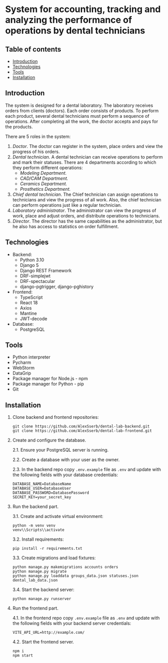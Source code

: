 # System for accounting, tracking and analyzing the performance of operations by dental technicians

## Table of contents
* [Introduction](#introduction)
* [Technologies](#technologies)
* [Tools](#tools)
* [Installation](#installation)

<a name="introduction"></a>
## Introduction

The system is designed for a dental laboratory. The laboratory receives orders from clients (doctors). Each order consists of products. To perform each product, several dental technicians must perform a sequence of operations. After completing all the work, the doctor accepts and pays for the products.

There are 5 roles in the system:
1. *Doctor*. The doctor can register in the system, place orders and view the progress of his orders.
2. *Dental technician*. A dental technician can receive operations to perform and mark their statuses. There are 4 departments according to which they perform different operations:
   - *Modeling Department.*
   - *CAD/CAM Department.*
   - *Ceramics Department.*
   - *Prosthetics Department.*
3. *Chief dental technician*. The Chief technician can assign operations to technicians and view the progress of all work. Also, the chief technician can perform operations just like a regular technician.
4. *Laboratory administrator*. The administrator can view the progress of work, place and adjust orders, and distribute operations to technicians.
5. *Director*. The director has the same capabilities as the administrator, but he also has access to statistics on order fulfillment.

<a name="technologies"></a>
## Technologies
* Backend:
  - Python 3.10
  - Django 5
  - Django REST Framework
  - DRF-simplejwt
  - DRF-spectacular
  - django-pgtrigger, django-pghistory
* Frontend:
  - TypeScript
  - React 18
  - Axios
  - Mantine
  - JWT-decode
* Database:
  - PostgreSQL

<a name="tools"></a>
## Tools
* Python interpreter
* Pycharm
* WebStorm
* DataGrip
* Package manager for Node.js - npm
* Package manager for Python - pip
* Git

<a name="installation"></a>
## Installation
1. Clone backend and frontend repositories:
    ```commandline
    git clone https://github.com/AlexSserb/dental-lab-backend.git
    git clone https://github.com/AlexSserb/dental-lab-frontend.git
    ```
2. Create and configure the database.

    2.1. Ensure your PostgreSQL server is running.

    2.2. Create a database with your user as the owner.

    2.3. In the backend repo copy `.env.example` file as `.env` and update with the following fields with your database credentials:
    ```
    DATABASE_NAME=DatabaseName
    DATABASE_USER=DatabaseUser
    DATABASE_PASSWORD=DatabasePassword
    SECRET_KEY=your_secret_key
    ```

3. Run the backend part.

    3.1. Create and activate virtual environment:
    ```commandline
    python -m venv venv 
    venv\\Scripts\\activate
    ```
    3.2. Install requirements:
    ```commandline
    pip install -r requirements.txt 
    ```
    3.3. Create migrations and load fixtures:
    ```commandline
    python manage.py makemigrations accounts orders
    python manage.py migrate
    python manage.py loaddata groups_data.json statuses.json dental_lab_data.json
    ```
    3.4. Start the backend server:
    ```commandline
    python manage.py runserver
    ```

4. Run the frontend part.

    4.1. In the frontend repo copy `.env.example` file as `.env` and update with the following fields with your backend server credentials:
    ```
    VITE_API_URL=http://example.com/
    ```

    4.2. Start the frontend server.
    ```commandline
    npm i
    npm start
    ```
